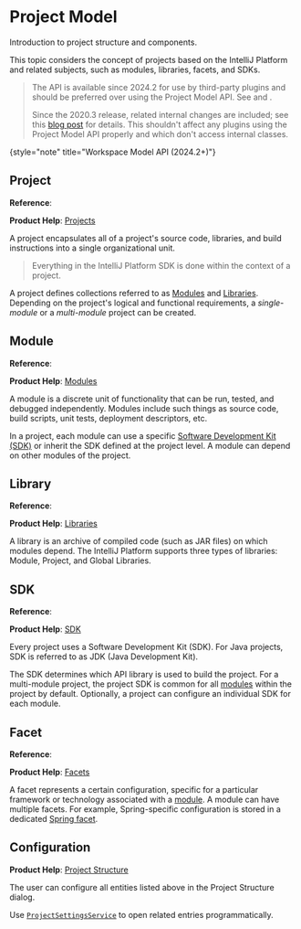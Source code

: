 <!-- Copyright 2000-2024 JetBrains s.r.o. and contributors. Use of this source code is governed by the Apache 2.0 license. -->

# Project Model

<link-summary>Introduction to project structure and components.</link-summary>

[//]: # (TODO: split into parts accordingly to the table of contents)

This topic considers the concept of projects based on the IntelliJ Platform and related subjects, such as modules, libraries, facets, and SDKs.

> The [](workspace_model.md) API is available since 2024.2 for use by third-party plugins and should be preferred over using the Project Model API.
> See [](workspace_model.md#interoperability) and [](workspace_model_usages.md).
>
> Since the 2020.3 release, related internal changes are included;
> see this [blog post](https://blog.jetbrains.com/platform/2020/10/new-implementation-of-project-model-interfaces-in-2020-3/) for details.
> This shouldn't affect any plugins using the Project Model API properly and which don't access internal classes.
>
{style="note" title="Workspace Model API (2024.2+)"}

## Project

<tldr>

**Reference**: [](project.md)

**Product Help**: [Projects](https://www.jetbrains.com/help/idea/creating-and-managing-projects.html)

</tldr>

A project encapsulates all of a project's source code, libraries, and build instructions into a single organizational unit.

> Everything in the IntelliJ Platform SDK is done within the context of a project.

A project defines collections referred to as [Modules](#module) and [Libraries](#library).
Depending on the project's logical and functional requirements, a _single-module_ or a _multi-module_ project can be created.

## Module

<tldr>

**Reference**: [](module.md)

**Product Help**: [Modules](https://www.jetbrains.com/help/idea/creating-and-managing-modules.html)

</tldr>

A module is a discrete unit of functionality that can be run, tested, and debugged independently.
Modules include such things as source code, build scripts, unit tests, deployment descriptors, etc.

In a project, each module can use a specific [Software Development Kit (SDK)](#sdk) or inherit the SDK defined at the project level.
A module can depend on other modules of the project.

## Library

<tldr>

**Reference**: [](library.md)

**Product Help**: [Libraries](https://www.jetbrains.com/help/idea/library.html)

</tldr>

A library is an archive of compiled code (such as JAR files) on which modules depend.
The IntelliJ Platform supports three types of libraries: Module, Project, and Global Libraries.

## SDK

<tldr>

**Reference**: [](sdk.md)

**Product Help**: [SDK](https://www.jetbrains.com/help/idea/sdk.html)

</tldr>

Every project uses a Software Development Kit (SDK).
For Java projects, SDK is referred to as JDK (Java Development Kit).

The SDK determines which API library is used to build the project.
For a multi-module project, the project SDK is common for all [modules](#module) within the project by default.
Optionally, a project can configure an individual SDK for each module.

## Facet

<tldr>

**Reference**: [](facet.md)

**Product Help**: [Facets](https://www.jetbrains.com/help/idea/facet-page.html)

</tldr>

A facet represents a certain configuration, specific for a particular framework or technology associated with a [module](#module).
A module can have multiple facets.
For example, Spring-specific configuration is stored in a dedicated [Spring facet](https://www.jetbrains.com/help/idea/spring-projects.html).

## Configuration

<tldr>

**Product Help**: [Project Structure](https://www.jetbrains.com/help/idea/project-settings-and-structure.html)

</tldr>

The user can configure all entities listed above in the <control>Project Structure</control> dialog.

Use [`ProjectSettingsService`](%gh-ic%/platform/lang-impl/src/com/intellij/openapi/roots/ui/configuration/ProjectSettingsService.java) to open related entries programmatically.
